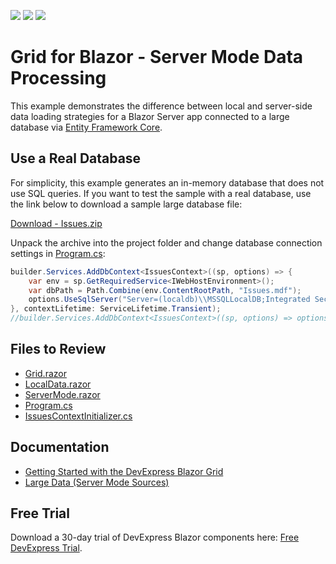 <!-- default badges list -->
![](https://img.shields.io/endpoint?url=https://codecentral.devexpress.com/api/v1/VersionRange/654449233/23.1.3%2B)
[![](https://img.shields.io/badge/Open_in_DevExpress_Support_Center-FF7200?style=flat-square&logo=DevExpress&logoColor=white)](https://supportcenter.devexpress.com/ticket/details/T1172266)
[![](https://img.shields.io/badge/📖_How_to_use_DevExpress_Examples-e9f6fc?style=flat-square)](https://docs.devexpress.com/GeneralInformation/403183)
<!-- default badges end -->
# Grid for Blazor - Server Mode Data Processing
This example demonstrates the difference between local and server-side data loading strategies for a Blazor Server app connected to a large database via [Entity Framework Core](https://learn.microsoft.com/en-us/ef/core/).

## Use a Real Database
For simplicity, this example generates an in-memory database that does not use SQL queries. If you want to test the sample with a real database, use the link below to download a sample large database file:

[Download - Issues.zip](https://go.devexpress.com/blazor_servermode_database.aspx)

Unpack the archive into the project folder and change database connection settings in [Program.cs](./CS/Program.cs):
```cs
builder.Services.AddDbContext<IssuesContext>((sp, options) => {
    var env = sp.GetRequiredService<IWebHostEnvironment>();
    var dbPath = Path.Combine(env.ContentRootPath, "Issues.mdf");
    options.UseSqlServer("Server=(localdb)\\MSSQLLocalDB;Integrated Security=true;AttachDbFileName=" + dbPath);
}, contextLifetime: ServiceLifetime.Transient);
//builder.Services.AddDbContext<IssuesContext>((sp, options) => options.UseInMemoryDatabase("Issues"), contextLifetime: ServiceLifetime.Transient);
```

## Files to Review

- [Grid.razor](./CS/Pages/Grid.razor)
- [LocalData.razor](./CS/Pages/LocalData.razor)
- [ServerMode.razor](./CS/Pages/ServerMode.razor)
- [Program.cs](./CS/Program.cs)
- [IssuesContextInitializer.cs](./CS/Models/IssuesContextInitializer.cs)

## Documentation

- [Getting Started with the DevExpress Blazor Grid](https://docs.devexpress.com/Blazor/403625/grid/get-started-with-grid)
- [Large Data (Server Mode Sources)](https://docs.devexpress.com/Blazor/403737/components/grid/bind-to-data#large-data-server-mode-sources)
    
## Free Trial
Download a 30-day trial of DevExpress Blazor components here: [Free DevExpress Trial](https://go.devexpress.com/blazor_servermode_trial.aspx).

